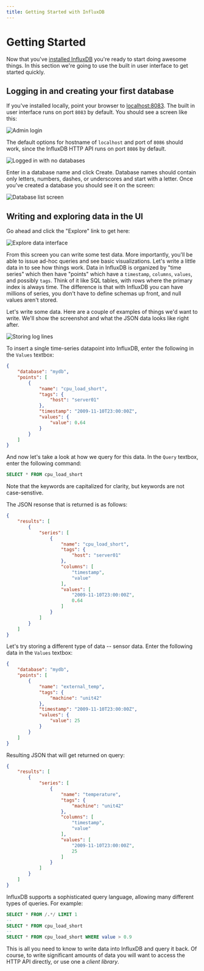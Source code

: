 ```yaml
---
title: Getting Started with InfluxDB
---
```


# Getting Started

Now that you've [installed InfluxDB](installation.html) you're ready to start doing awesome things. In this section we're going to use the built in user interface to get started quickly.

## Logging in and creating your first database
If you've installed locally, point your browser to <a href="http://localhost:8083" target="_blank">localhost:8083</a>. The built in user interface runs on port `8083` by default. You should see a screen like this:

![Admin login](/images/docs/admin_login.jpg)

The default options for hostname of `localhost` and port of `8086` should work, since the InfluxDB HTTP API runs on port `8086` by default.

![Logged in with no databases](/images/docs/logged_in_no_databases.jpg)

Enter in a database name and click Create. Database names should contain only letters, numbers, dashes, or underscores and start with a letter. Once you've created a database you should see it on the screen:

![Database list screen](/images/docs/database_created.jpg)

## Writing and exploring data in the UI
Go ahead and click the "Explore" link to get here:

![Explore data interface](/images/docs/explore_screen.jpg)

From this screen you can write some test data. More importantly, you'll be able to issue ad-hoc queries and see basic visualizations. Let's write a little data in to see how things work. Data in InfluxDB is organized by "time series" which then have "points" which have a `timestamp`, `columns`, `values`, and possibly `tags`. Think of it like SQL tables, with rows where the primary index is always time. The difference is that with InfluxDB you can have millions of series, you don't have to define schemas up front, and null values aren't stored.

Let's write some data. Here are a couple of examples of things we'd want to write. We'll show the screenshot and what the JSON data looks like right after.

![Storing log lines](/images/docs/log_lines.jpg)

To insert a single time-series datapoint into InfluxDB, enter the following in the `Values` textbox:

```json
{
    "database": "mydb",
    "points": [
        {
            "name": "cpu_load_short",
            "tags": {
                "host": "server01"
            },
            "timestamp": "2009-11-10T23:00:00Z",
            "values": {
                "value": 0.64
            }
        }
    ]
}
```

And now let's take a look at how we query for this data. In the `Query` textbox, enter the following command:

```sql
SELECT * FROM cpu_load_short
```

Note that the keywords are capitalized for clarity, but keywords are not case-senstive.

The JSON resonse that is returned is as follows:

```json
{
    "results": [
        {
            "series": [
                {
                    "name": "cpu_load_short",
                    "tags": {
                        "host": "server01"
                    },
                    "columns": [
                        "timestamp",
                        "value"
                    ],
                    "values": [
                        "2009-11-10T23:00:00Z",
                        0.64
                    ]
                }
            ]
        }
    ]
}
```

Let's try storing a different type of data -- sensor data. Enter the following data in the `Values` textbox:

```json
{
    "database": "mydb",
    "points": [
        {
            "name": "external_temp",
            "tags": {
                "machine": "unit42"
            },
            "timestamp": "2009-11-10T23:00:00Z",
            "values": {
                "value": 25
            }
        }
    ]
}
```

Resulting JSON that will get returned on query:

```json
{
    "results": [
        {
            "series": [
                {
                    "name": "temperature",
                    "tags": {
                        "machine": "unit42"
                    },
                    "columns": [
                        "timestamp",
                        "value"
                    ],
                    "values": [
                        "2009-11-10T23:00:00Z",
                        25
                    ]
                }
            ]
        }
    ]
}
```

InfluxDB supports a sophisticated query language, allowing many different types of queries. For example:

```sql
SELECT * FROM /.*/ LIMIT 1
--
SELECT * FROM cpu_load_short
--
SELECT * FROM cpu_load_short WHERE value > 0.9
```

This is all you need to know to write data into InfluxDB and query it back. Of course, to write significant amounts of data you will want to access the HTTP API directly, or use one a _client library_.
